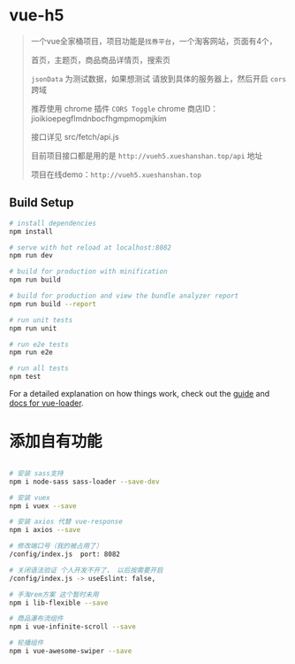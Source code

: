 # vue-h5

> 一个vue全家桶项目，项目功能是`找券平台`，一个淘客网站，页面有4个，
>
>首页，主题页，商品商品详情页，搜索页
>
>`jsonData` 为测试数据，如果想测试 请放到具体的服务器上，然后开启 `cors` 跨域
>
>推荐使用 chrome 插件 `CORS Toggle`  chrome 商店ID： jioikioepegflmdnbocfhgmpmopmjkim
>
>接口详见 src/fetch/api.js
>
>目前项目接口都是用的是 `http://vueh5.xueshanshan.top/api` 地址
>
>项目在线demo：`http://vueh5.xueshanshan.top`




## Build Setup

``` bash
# install dependencies
npm install

# serve with hot reload at localhost:8082
npm run dev

# build for production with minification
npm run build

# build for production and view the bundle analyzer report
npm run build --report

# run unit tests
npm run unit

# run e2e tests
npm run e2e

# run all tests
npm test
```

For a detailed explanation on how things work, check out the [guide](http://vuejs-templates.github.io/webpack/) and [docs for vue-loader](http://vuejs.github.io/vue-loader).




# 添加自有功能

``` bash

# 安装 sass支持 
npm i node-sass sass-loader --save-dev

# 安装 vuex
npm i vuex --save

# 安装 axios 代替 vue-response
npm i axios --save

# 修改端口号（我的被占用了）
/config/index.js  port: 8082

# 关闭语法验证 个人开发不开了， 以后按需要开启 
/config/index.js -> useEslint: false,

# 手淘rem方案 这个暂时未用
npm i lib-flexible --save

# 商品瀑布流组件
npm i vue-infinite-scroll --save

# 轮播组件
npm i vue-awesome-swiper --save

```

